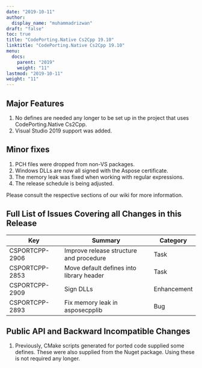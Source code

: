 ```yaml
---
date: "2019-10-11"
author:
  display_name: "muhammadrizwan"
draft: "false"
toc: true
title: "CodePorting.Native Cs2Cpp 19.10"
linktitle: "CodePorting.Native Cs2Cpp 19.10"
menu:
  docs:
    parent: "2019"
    weight: "11"
lastmod: "2019-10-11"
weight: "11"
---
```


## Major Features ##

1. No defines are needed any longer to be set up in the project that uses CodePorting.Native Cs2Cpp.
1. Visual Studio 2019 support was added.

## Minor fixes ##

1. PCH files were dropped from non-VS packages.
1. Windows DLLs are now all signed with the Aspose certificate.
1. The memory leak was fixed when working with regular expressions.
1. The release schedule is being adjusted.

Please consult the respective sections of our wiki for more information.

## Full List of Issues Covering all Changes in this Release ##

| Key | Summary | Category
---| ---|  ---|
| CSPORTCPP-2906 | Improve release structure and procedure | Task |
| CSPORTCPP-2853 | Move default defines into library header | Task |
| CSPORTCPP-2909 | Sign DLLs | Enhancement |
| CSPORTCPP-2893 | Fix memory leak in asposecpplib | Bug |

## Public API and Backward Incompatible Changes ##

1. Previously, CMake scripts generated for ported code supplied some defines. These were also supplied from the Nuget package. Using these is not required any longer.
